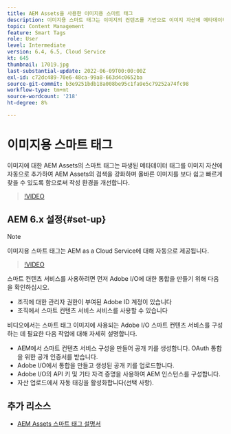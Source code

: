 ```yaml
---
title: AEM Assets을 사용한 이미지용 스마트 태그
description: 이미지용 스마트 태그는 이미지의 컨텐츠를 기반으로 이미지 자산에 메타데이터 태그를 자동으로 지능적으로 추가하여 AEM 검색 기능을 향상시킵니다.
topic: Content Management
feature: Smart Tags
role: User
level: Intermediate
version: 6.4, 6.5, Cloud Service
kt: 645
thumbnail: 17019.jpg
last-substantial-update: 2022-06-09T00:00:00Z
exl-id: c72dc489-70e6-48ca-99a8-663d4c0652ba
source-git-commit: b3e9251bdb18a008be95c1fa9e5c79252a74fc98
workflow-type: tm+mt
source-wordcount: '218'
ht-degree: 8%

---
```


# 이미지용 스마트 태그

이미지에 대한 AEM Assets의 스마트 태그는 파생된 메타데이터 태그를 이미지 자산에 자동으로 추가하여 AEM Assets의 검색을 강화하며 올바른 이미지를 보다 쉽고 빠르게 찾을 수 있도록 함으로써 작성 환경을 개선합니다.

>[!VIDEO](https://video.tv.adobe.com/v/17019?quality=12&learn=on)

## AEM 6.x 설정{#set-up}

>[!NOTE]
> 이미지용 스마트 태그는 AEM as a Cloud Service에 대해 자동으로 제공됩니다.

>[!VIDEO](https://video.tv.adobe.com/v/17023?quality=12&learn=on)

스마트 컨텐츠 서비스를 사용하려면 먼저 Adobe I/O에 대한 통합을 만들기 위해 다음을 확인하십시오.

* 조직에 대한 관리자 권한이 부여된 Adobe ID 계정이 있습니다
* 조직에서 스마트 컨텐츠 서비스 서비스를 사용할 수 있습니다

비디오에서는 스마트 태그 이미지에 사용되는 Adobe I/O 스마트 컨텐츠 서비스를 구성하는 데 필요한 다음 작업에 대해 자세히 설명합니다.

* AEM에서 스마트 컨텐츠 서비스 구성을 만들어 공개 키를 생성합니다. OAuth 통합을 위한 공개 인증서를 받습니다.
* Adobe I/O에서 통합을 만들고 생성된 공개 키를 업로드합니다.
* Adobe I/O의 API 키 및 기타 자격 증명을 사용하여 AEM 인스턴스를 구성합니다.
* 자산 업로드에서 자동 태깅을 활성화합니다(선택 사항).

## 추가 리소스

* [AEM Assets 스마트 태그 설명서](https://experienceleague.adobe.com/docs/experience-manager-cloud-service/assets/manage/smart-tags.html)
